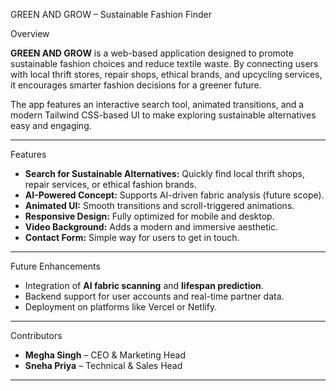 

 GREEN AND GROW – Sustainable Fashion Finder

 Overview

**GREEN AND GROW** is a web-based application designed to promote sustainable fashion choices and reduce textile waste. By connecting users with local thrift stores, repair shops, ethical brands, and upcycling services, it encourages smarter fashion decisions for a greener future.

The app features an interactive search tool, animated transitions, and a modern Tailwind CSS-based UI to make exploring sustainable alternatives easy and engaging.

---

 Features

* **Search for Sustainable Alternatives:** Quickly find local thrift shops, repair services, or ethical fashion brands.
* **AI-Powered Concept:** Supports AI-driven fabric analysis (future scope).
* **Animated UI:** Smooth transitions and scroll-triggered animations.
* **Responsive Design:** Fully optimized for mobile and desktop.
* **Video Background:** Adds a modern and immersive aesthetic.
* **Contact Form:** Simple way for users to get in touch.

---




Future Enhancements

* Integration of **AI fabric scanning** and **lifespan prediction**.
* Backend support for user accounts and real-time partner data.
* Deployment on platforms like Vercel or Netlify.

---

 Contributors

* **Megha Singh** – CEO & Marketing Head
* **Sneha Priya** – Technical & Sales Head

---

